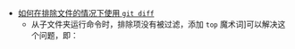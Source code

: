 - [如何在排除文件的情况下使用 `git diff`](https://graphite.dev/guides/git-diff-exclude-files)
	- 从子文件夹运行命令时，排除项没有被过滤，添加 `top` 魔术词]可以解决这个问题，即：